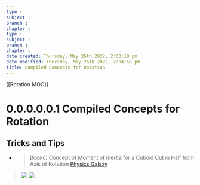 ```yaml
---
type : 
subject : 
branch :
chapter :
type : 
subject : 
branch :
chapter :
date created: Thursday, May 26th 2022, 2:03:10 pm
date modified: Thursday, May 26th 2022, 2:04:58 pm
title: Compiled Concepts for Rotation
---
```


[[Rotation MOC]]

# 0.0.0.0.0.1 Compiled Concepts for Rotation

## Tricks and Tips
+ >[!conc] Concept of Moment of Inertia for a Cuboid Cut in Half from Axis of Rotation [Physics Galaxy](https://youtu.be/zt7CS64_lpk?t=292)
>![](https://i.imgur.com/HQnDRe1.png)
>![](https://i.imgur.com/VTdvqRE.png)
